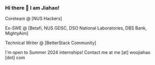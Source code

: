 ### Hi there 👋 I am Jiahao!

Coreteam @ [NUS Hackers]

Ex-SWE @ [Betafi, NUS GDSC, DSO National Laboratories, DBS Bank, MightyAim]

Technical Writer @ [BetterStack Community]

I'm open to Summer 2024 internships! Contact me at me [at] woojiahao [dot] com
